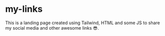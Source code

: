 # my-links
This is a landing page created using Tailwind, HTML and some JS to share my social media and other awesome links 😎.
